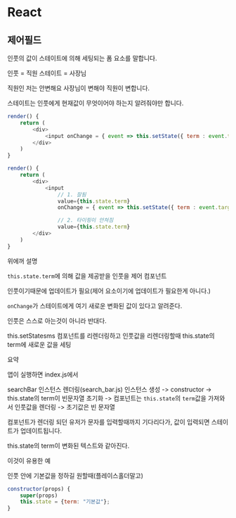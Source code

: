 # React

## 제어필드

인풋의 값이 스테이트에 의해 세팅되는 폼 요소를 말합니다.

인풋 = 직원
스테이트 = 사장님

직원인 저는 안변해요 사장님이 변해야 직원이 변합니다.

스테이트는 인풋에게 현재값이 무엇이어야 하는지 알려줘야만 합니다.

``` js
render() {
	return (
		<div>
			<input onChange = { event => this.setState({ term : event.target.value })} />
		</div>
	)
}
```

``` js
render() {
	return (
		<div>
			<input
				// 1. 잘됨
				value={this.state.term}
				onChange = { event => this.setState({ term : event.target.value })} />

				// 2. 타이핑이 안쳐짐
				value={this.state.term}
		</div>
	)
}
```

위에꺼 설명

`this.state.term`에 의해 값을 제공받을 인풋을 제어 컴포넌트

인풋이기때문에 업데이트가 필요(제어 요소이기에 업데이트가 필요한게 아니다.)

`onChange`가 스테이트에게 여기 새로운 변화된 값이 있다고 알려준다.

인풋은 스스로 아는것이 아니라 반대다.

this.setStatesms 컴포넌트를 리렌더링하고
인풋값을 리렌더링할때 this.state의 term에 새로운 값을 세팅

요약

앱이 실행하면 index.js에서

searchBar 인스턴스 렌더링(search_bar.js)
인스턴스 생성 -> constructor -> this.state의 term이 빈문자열 초기화 -> 컴포넌트는 `this.state`의  `term`값을 가져와서 인풋값을 렌더링 -> 초기값은 빈 문자열

컴포넌트가 렌더링 되던 유저가 문자를 입력할때까지 기다리다가, 값이 입력되면 스테이트가 업데이트됩니다.

this.state의 term이 변화된 텍스트와 같아진다.

이것이 유용한 예

인풋 안에 기본값을 정하길 원할때(플레이스홀더말고)

``` js
constructor(props) {
	super(props)
	this.state = {term: "기본값"};
}
```
